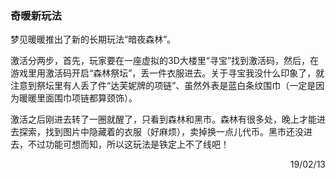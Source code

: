 ### 奇暖新玩法

梦见暖暖推出了新的长期玩法“暗夜森林”。

激活分两步，首先，玩家要在一座虚拟的3D大楼里“寻宝”找到激活码，然后，在游戏里用激活码开启“森林祭坛”，丢一件衣服进去。关于寻宝我没什么印象了，就注意到祭坛里有人丢了件“达芙妮牌的项链”、虽然外表是蓝白条纹围巾（一定是因为暖暖里面围巾项链都算颈饰）。

激活之后刚进去转了一圈就醒了，只看到森林和黑市。森林有很多处，晚上才能进去探索，找到图片中隐藏着的衣服（好麻烦），卖掉换一点儿代币。黑市还没进去，不过功能可想而知，所以这玩法是铁定上不了线吧！

<p align="right">19/02/13</p>